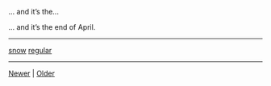 <!--
title: &hellip; and it&rsquo;s the end of April.
date: 2020-06-28T14:43:49.696Z
tags: snow, regular
-->


&hellip; and it&rsquo;s the...
<p>&hellip; and it&rsquo;s the end of April.</p>

<!--BOTTOM-POST-NAVIGATION-->
---

[snow](tag-snow.md) [regular](tag-regular.md)

---

[Newer](143134379242.md) | [Older](143439595902.md)